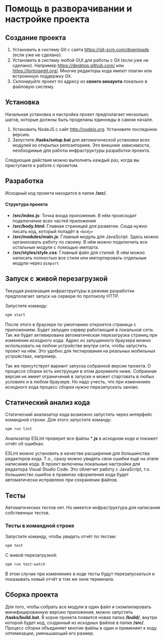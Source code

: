 # Помощь в разворачивании и настройке проекта

## Создание проекта
1. Установить в систему Git с сайта https://git-scm.com/downloads (если уже не сделано).
2. Установить в систему любой GUI для работы с Git (если уже не сделано). Например https://desktop.github.com/ или https://tortoisegit.org/. Многие редакторы кода имеют плагин или встроенную поддержку Git.
3. *Склонируйте* проект по адресу из **своего аккаунта** локально в файловую систему. 

## Установка
Начальная установка и настройка проект предполагает несколько шагов, которые должны быть проделаны единожды в самом начале.

1. Установить NodeJS с сайт http://nodejs.org. Установите последнюю версию.
2. Запустите **/tasks/setup.bat** для автоматической установки всех модулей из открытых репозиториев. Это внешние зависимости, необходимые для работы инфраструктуры разработки проекта.

Следующие действия можно выполнять каждый раз, когда вы приступаете к работе с проектом.

## Разработка
Исходный код проекта находится в папке **/src/**. 

#### Структура проекта

- **/src/index.js**: Точка входа приложения. В нём происходит подключение всех частей приложения
- **/src/body.html**: Главная страницей для разметки. Сюда нужно писать код, который попадёт в `<body>`
- **/src/modules/main.js**: Главный модуль для JavaScript. Здесь можно организовать работу по своему. В нём можно подключить все остальные модули с помощью импорта.
 - **/src/styles/style.css**: Главный файл для стилей. В нём можно написать полностью все стили или импортировать отдельные модули через `@import`

## Запуск с живой перезагрузкой
Текущая реализация инфраструктуры в режиме разработки предполагает запуск на сервере по протоколу HTTP.  

Запустите команду: 

```bash
npm start
```

После этого в браузере по умолчанию откроется страница с приложением. Будет запущен сервер работающий в локальной сети. Так же будет активирована автоматическая перезагрузка страниц при изменении исходного кода. Адрес из запущенного браузера можно использовать на любом устройстве внутри сети, чтобы запустить проект на нём. Это удобно для тестирования на реальных мобильных устройствах, например.

Так же присутствует вариант запуска собранной версии проекта. О процессе сборки есть инструкция в этом документе ниже. Собранная версия не имеет ограничений в запуске и может стартовать в любых условиях и в любом браузере. Но надо учесть, что при изменениях исходного кода процесс сборки нужно перезапускать заново.

## Статический анализ кода
Статический анализатор кода возможно запустить через интерфейс командной строки. Для этого запустите команду:

```bash
npm run lint
```

 Анализатор ESLint проверит все файлы ***.js** в исходном коде и покажет отчёт об ошибках.

ESLint можно установить в качестве расширения для большинства редакторов кода. Т.о., сразу можно увидеть свои ошибки ещё на этапе написания кода. В проект включены локальные настройки для редактора Visual Studio Code. Это облегчит работу с JavaScript, т.к. большинство ошибок в правилах оформления кода будет автоматически исправлено при сохранении файлов.

## Тесты
Автоматических тестов нет. Но имеется инфраструктура для написания собственных тестов. 

### Тесты в командной строке
Запустите команду, чтобы увидеть отчёт по тестам:

```bash
npm test
```

С живой перезагрузкой:

```bash
npm run test:watch
```

В этом случае при изменениях в коде тесты будут перезапускаться и показывать новый отчёт в том же окне терминала.

## Сборка проекта
Для того, чтобы собрать все модули в один файл и скомпилировать минифицированную версию приложения, можно запустить **/tasks/build.bat**. В корне проекта появится новая папка **/build/**, внутри которой будет код, созданный из исходных файлов в папке **/src/**. Процесс сборки объединяет многие файлы в один и применяет к коду оптимизации, уменьшающий его размер.